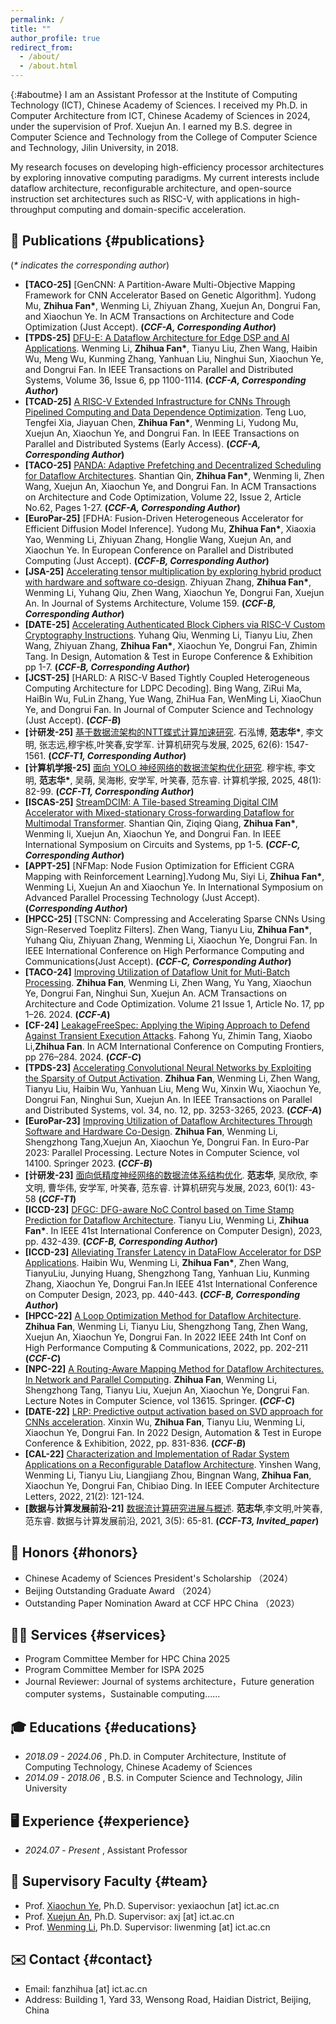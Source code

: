 ```yaml
---
permalink: /
title: ""
author_profile: true
redirect_from: 
  - /about/
  - /about.html
---
```


{:#aboutme}
I am an Assistant Professor at the Institute of Computing Technology (ICT), Chinese Academy of Sciences. I received my Ph.D. in Computer Architecture from ICT, Chinese Academy of Sciences in 2024, under the supervision of Prof. Xuejun An. I earned my B.S. degree in Computer Science and Technology from the College of Computer Science and Technology, Jilin University, in 2018.

My research focuses on developing high-efficiency processor architectures by exploring innovative computing paradigms. My current interests include dataflow architecture, reconfigurable architecture, and open-source instruction set architectures such as RISC-V, with applications in high-throughput computing and domain-specific acceleration.

## 📝 Publications {#publications}
(_* indicates the corresponding author_)


- **[TACO-25]** [GenCNN: A Partition-Aware Multi-Objective Mapping Framework for CNN Accelerator Based on Genetic Algorithm]. Yudong Mu, **Zhihua Fan\***, Wenming Li, Zhiyuan Zhang, Xuejun An, Dongrui Fan, and Xiaochun Ye. In ACM Transactions on Architecture and Code Optimization (Just Accept). **(_CCF-A, Corresponding Author_)**
- **[TPDS-25]** [DFU-E: A Dataflow Architecture for Edge DSP and AI Applications](https://dl.acm.org/doi/10.1109/TPDS.2025.3555329). Wenming Li, **Zhihua Fan\***, Tianyu Liu, Zhen Wang, Haibin Wu, Meng Wu, Kunming Zhang, Yanhuan Liu, Ninghui Sun, Xiaochun Ye, and Dongrui Fan. In IEEE Transactions on Parallel and Distributed Systems, Volume 36, Issue 6, pp 1100-1114. **(_CCF-A, Corresponding Author_)**
- **[TCAD-25]** [A RISC-V Extended Infrastructure for CNNs Through Pipelined Computing and Data Dependence Optimization](https://dl.acm.org/doi/10.1109/TPDS.2025.3555329). Teng Luo, Tengfei Xia, Jiayuan Chen, **Zhihua Fan\***, Wenming Li, Yudong Mu, Xuejun An, Xiaochun Ye, and Dongrui Fan. In IEEE Transactions on Parallel and Distributed Systems (Early Access). **(_CCF-A, Corresponding Author_)**
- **[TACO-25]**  [PANDA: Adaptive Prefetching and Decentralized Scheduling for Dataflow Architectures](https://dl.acm.org/doi/full/10.1145/3721288). Shantian Qin, **Zhihua Fan\***, Wenming li, Zhen Wang, Xuejun An, Xiaochun Ye, and Dongrui Fan. In ACM Transactions on Architecture and Code Optimization, Volume 22, Issue 2, Article No.62, Pages 1-27. **(_CCF-A, Corresponding Author_)**
- **[EuroPar-25]** [FDHA: Fusion-Driven Heterogeneous Accelerator for Efficient Diffusion Model Inference]. Yudong Mu, **Zhihua Fan\***, Xiaoxia Yao, Wenming Li, Zhiyuan Zhang, Honglie Wang, Xuejun An, and Xiaochun Ye. In European Conference on Parallel and Distributed Computing (Just Accept). **(_CCF-B, Corresponding Author_)**
- **[JSA-25]**  [Accelerating tensor multiplication by exploring hybrid product with hardware and software co-design](https://www.sciencedirect.com/science/article/abs/pii/S1383762125000050). Zhiyuan Zhang, **Zhihua Fan\***, Wenming Li, Yuhang Qiu, Zhen Wang, Xiaochun Ye, Dongrui Fan, Xuejun An. In Journal of Systems Architecture, Volume 159. **(_CCF-B, Corresponding Author_)**
- **[DATE-25]** [Accelerating Authenticated Block Ciphers via RISC-V Custom Cryptography Instructions](https://ieeexplore.ieee.org/abstract/document/10992864). Yuhang Qiu, Wenming Li, Tianyu Liu, Zhen Wang, Zhiyuan Zhang, **Zhihua Fan\***, Xiaochun Ye, Dongrui Fan, Zhimin Tang.  In Design, Automation & Test in Europe Conference & Exhibition pp 1-7. **(_CCF-B, Corresponding Author_)**
- **[JCST-25]** [HARLD: A RISC-V Based Tightly Coupled Heterogeneous Computing Architecture for LDPC Decoding]. Bing Wang, ZiRui Ma, HaiBin Wu, FuLin Zhang, Yue Wang, ZhiHua Fan, WenMing Li, XiaoChun Ye, and Dongrui Fan.  In Journal of Computer Science and Technology (Just Accept). **(_CCF-B_)**
- **[计研发-25]** [基于数据流架构的NTT蝶式计算加速研究](https://crad.ict.ac.cn/cn/article/pdf/preview/10.7544/issn1000-1239.202550160.pdf). 石泓博, **范志华\***, 李文明, 张志远,穆宇栋,叶笑春,安学军. 计算机研究与发展, 2025, 62(6): 1547-1561. **(_CCF-T1, Corresponding Author_)**
- **[计算机学报-25]** [面向 YOLO 神经网络的数据流架构优化研究](http://cjc.ict.ac.cn/online/onlinepaper/myd-202518122910.pdf). 穆宇栋, 李文明, **范志华\***, 吴萌, 吴海彬, 安学军, 叶笑春, 范东睿. 计算机学报, 2025, 48(1): 82-99. **(_CCF-T1, Corresponding Author_)**
- **[ISCAS-25]** [StreamDCIM: A Tile-based Streaming Digital CIM Accelerator with Mixed-stationary Cross-forwarding Dataflow for Multimodal Transformer](https://arxiv.org/abs/2502.05798). Shantian Qin, Ziqing Qiang, **Zhihua Fan\***, Wenming li, Xuejun An, Xiaochun Ye, and Dongrui Fan. In IEEE International Symposium on Circuits and Systems, pp 1-5. **(_CCF-C, Corresponding Author_)**
- **[APPT-25]**  [NFMap: Node Fusion Optimization for Efficient CGRA Mapping with Reinforcement Learning].Yudong Mu, Siyi Li, **Zhihua Fan\***, Wenming Li, Xuejun An and Xiaochun Ye. In International Symposium on Advanced Parallel Processing Technology (Just Accept). **(_Corresponding Author_)**
- **[HPCC-25]**  [TSCNN: Compressing and Accelerating Sparse CNNs Using Sign-Reserved Toeplitz Filters]. Zhen Wang, Tianyu Liu, **Zhihua Fan\***, Yuhang Qiu, Zhiyuan Zhang, Wenming Li, Xiaochun Ye, Dongrui Fan. In IEEE International Conference on High Performance Computing and Communications(Just Accept). **(_CCF-C, Corresponding Author_)**
- **[TACO-24]**  [Improving Utilization of Dataflow Unit for Muti-Batch Processing](https://dl.acm.org/doi/full/10.1145/3637906). **Zhihua Fan**, Wenming Li, Zhen Wang, Yu Yang, Xiaochun Ye, Dongrui Fan, Ninghui Sun, Xuejun An. ACM Transactions on Architecture and Code Optimization. Volume 21 Issue 1, Article No. 17, pp 1–26. 2024. **(_CCF-A_)**
-  **[CF-24]**  [LeakageFreeSpec: Applying the Wiping Approach to Defend Against Transient Execution Attacks](https://dl.acm.org/doi/epdf/10.1145/3649153.3649202). Fahong Yu, Zhimin Tang, Xiaobo Li,**Zhihua Fan**. In  ACM International Conference on Computing Frontiers, pp 276–284. 2024. **(_CCF-C_)**
- **[TPDS-23]** [Accelerating Convolutional Neural Networks by Exploiting the Sparsity of Output Activation](https://ieeexplore.ieee.org/abstract/document/10286398). **Zhihua Fan**, Wenming Li, Zhen Wang, Tianyu Liu, Haibin Wu, Yanhuan Liu, Meng Wu, Xinxin Wu, Xiaochun Ye, Dongrui Fan, Ninghui Sun, Xuejun An.  In IEEE Transactions on Parallel and Distributed Systems, vol. 34, no. 12, pp. 3253-3265, 2023.  **(_CCF-A_)**
- **[EuroPar-23]** [Improving Utilization of Dataflow Architectures Through Software and Hardware Co-Design](https://link.springer.com/chapter/10.1007/978-3-031-39698-4_17). **Zhihua Fan**, Wenming Li, Shengzhong Tang,Xuejun An, Xiaochun Ye, Dongrui Fan.  In Euro-Par 2023: Parallel Processing. Lecture Notes in Computer Science, vol 14100. Springer 2023.  **(_CCF-B_)**
- **[计研发-23]** [面向低精度神经网络的数据流体系结构优化](https://crad.ict.ac.cn/cn/article/pdf/preview/10.7544/issn1000-1239.202111275.pdf). **范志华**, 吴欣欣, 李文明, 曹华伟, 安学军, 叶笑春, 范东睿. 计算机研究与发展, 2023, 60(1): 43-58 **(_CCF-T1_)**
- **[ICCD-23]**  [DFGC: DFG-aware NoC Control based on Time Stamp Prediction for Dataflow Architecture](https://ieeexplore.ieee.org/abstract/document/10360981). Tianyu Liu, Wenming Li, **Zhihua Fan\***. In IEEE 41st International Conference on Computer Design), 2023, pp. 432-439. **(_CCF-B, Corresponding Author_)**
- **[ICCD-23]**  [Alleviating Transfer Latency in DataFlow Accelerator for DSP Applications](https://ieeexplore.ieee.org/abstract/document/10360976).  Haibin Wu, Wenming Li, **Zhihua Fan\***, Zhen Wang, TianyuLiu, Junying Huang, Shengzhong Tang, Yanhuan Liu, Kunming Zhang, Xiaochun Ye, Dongrui Fan.In IEEE 41st International Conference on Computer Design, 2023, pp. 440-443. **(_CCF-B, Corresponding Author_)**
- **[HPCC-22]** [A Loop Optimization Method for Dataflow Architecture](https://ieeexplore.ieee.org/abstract/document/10074943). **Zhihua Fan**, Wenming Li, Tianyu Liu, Shengzhong Tang, Zhen Wang, Xuejun An, Xiaochun Ye, Dongrui Fan. In 2022 IEEE 24th Int Conf on High Performance Computing & Communications, 2022, pp. 202-211 **(_CCF-C_)**
- **[NPC-22]** [A Routing-Aware Mapping Method for Dataflow Architectures. In Network and Parallel Computing](https://link.springer.com/chapter/10.1007/978-3-031-21395-3_1). **Zhihua Fan**, Wenming Li, Shengzhong Tang, Tianyu Liu, Xuejun An, Xiaochun Ye, Dongrui Fan. Lecture Notes in Computer Science, vol 13615. Springer.  **(_CCF-C_)**
- **[DATE-22]** [LRP: Predictive output activation based on SVD approach for CNNs acceleration](https://ieeexplore.ieee.org/abstract/document/9774744). Xinxin Wu, **Zhihua Fan**, Tianyu Liu, Wenming Li, Xiaochun Ye, Dongrui Fan. In 2022 Design, Automation & Test in Europe Conference & Exhibition, 2022, pp. 831-836. **(_CCF-B_)**
- **[CAL-22]** [Characterization and Implementation of Radar System Applications on a Reconfigurable Dataflow Architecture](https://ieeexplore.ieee.org/document/9924542). Yinshen Wang,  Wenming Li, Tianyu Liu, Liangjiang Zhou, Bingnan Wang, **Zhihua Fan**, Xiaochun Ye, Dongrui Fan, Chibiao Ding. In IEEE Computer Architecture Letters, 2022, 21(2): 121-124.
- **[数据与计算发展前沿-21]** [数据流计算研究进展与概述](http://www.jfdc.cnic.cn/CN/10.11871/jfdc.issn.2096-742X.2021.05.005). **范志华**,李文明,叶笑春,范东睿. 数据与计算发展前沿, 2021, 3(5): 65-81. **(_CCF-T3, Invited_paper_)**


## 🌟 Honors {#honors}

- Chinese Academy of Sciences President's Scholarship （2024）
- Beijing Outstanding Graduate Award （2024）
- Outstanding Paper Nomination Award at CCF HPC China （2023）

## 👨‍🏫 Services {#services}

- Program Committee Member for HPC China 2025
- Program Committee Member for ISPA 2025
- Journal Reviewer: Journal of systems architecture，Future generation computer systems，Sustainable computing......


## 🎓 Educations {#educations}
- _2018.09 - 2024.06_ ,  Ph.D. in Computer Architecture, Institute of Computing Technology, Chinese Academy of Sciences
- _2014.09 - 2018.06_ ,  B.S. in Computer Science and Technology, Jilin University



## 🖥️ Experience {#experience}
- _2024.07_ - _Present_ ,  Assistant Professor

## 👥 Supervisory Faculty {#team}

- Prof. [Xiaochun Ye](http://www.ict.cas.cn/sourcedb/cn/jssrck/201411/t20141115_4253437.html), Ph.D. Supervisor: yexiaochun [at] ict.ac.cn
- Prof. [Xuejun An](http://www.ict.cas.cn/sourcedb/cn/jssrck/200909/t20090917_2496581.html), Ph.D. Supervisor: axj [at] ict.ac.cn 
- Prof. [Wenming Li](http://www.ict.cas.cn/sourcedb/cn/jssrck/201810/t20181030_5151416.html), Ph.D. Supervisor: liwenming [at] ict.ac.cn

## ✉️ Contact {#contact}

- Email: fanzhihua [at] ict.ac.cn
- Address: Building 1, Yard 33, Wensong Road, Haidian District, Beijing, China


